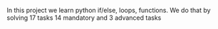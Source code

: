 In this project we learn python if/else, loops, functions. We do that by solving 17 tasks 14 mandatory and 3 advanced tasks
